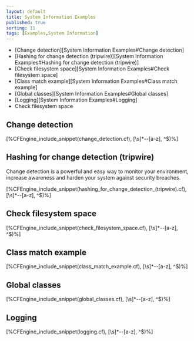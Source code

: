 ```yaml
---
layout: default
title: System Information Examples
published: true
sorting: 11
tags: [Examples,System Information]
---
```


* [Change detection][System Information Examples#Change detection]
* [Hashing for change detection (tripwire)][System Information Examples#Hashing for change detection (tripwire)]
* [Check filesystem space][System Information Examples#Check filesystem space]
* [Class match example][System Information Examples#Class match example]
* [Global classes][System Information Examples#Global classes]
* [Logging][System Information Examples#Logging]
* Check filesystem space

## Change detection


[%CFEngine_include_snippet(change_detection.cf), [\s]*--[a-z], ^$)%]

## Hashing for change detection (tripwire) ##

Change detection is a powerful and easy way to monitor your environment, increase awareness and harden your system against security breaches.


[%CFEngine_include_snippet(hashing_for_change_detection_(tripwire).cf), [\s]*--[a-z], ^$)%]

## Check filesystem space ##


[%CFEngine_include_snippet(check_filesystem_space.cf), [\s]*--[a-z], ^$)%]

## Class match example


[%CFEngine_include_snippet(class_match_example.cf), [\s]*--[a-z], ^$)%]

## Global classes



[%CFEngine_include_snippet(global_classes.cf), [\s]*--[a-z], ^$)%]

## Logging

[%CFEngine_include_snippet(logging.cf), [\s]*--[a-z], ^$)%]
